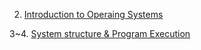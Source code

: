 2. [Introduction to Operaing Systems](https://blog.naver.com/jinju0405/222716661523)

3~4. [System structure & Program Execution](https://blog.naver.com/jinju0405/222716857470)